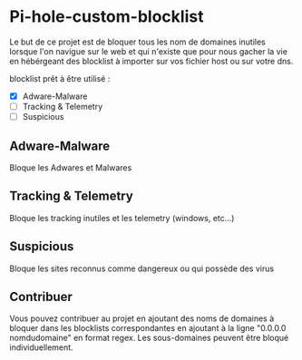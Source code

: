 # Pi-hole-custom-blocklist
Le but de ce projet est de bloquer tous les nom de domaines inutiles lorsque l'on navigue sur le web et qui n'existe que pour nous gacher la vie en hébérgeant des blocklist à importer sur vos fichier host ou sur votre dns.

blocklist prêt à être utilisé :
- [x] Adware-Malware
- [ ] Tracking & Telemetry
- [ ] Suspicious

## Adware-Malware
Bloque les Adwares et Malwares

## Tracking & Telemetry
Bloque les tracking inutiles et les telemetry (windows, etc...)

## Suspicious
Bloque les sites reconnus comme dangereux ou qui possède des virus

## Contribuer
Vous pouvez contribuer au projet en ajoutant des noms de domaines à bloquer dans les blocklists correspondantes en ajoutant à la ligne "0.0.0.0 nomdudomaine" en format regex.
Les sous-domaines peuvent être bloqué individuellement.
